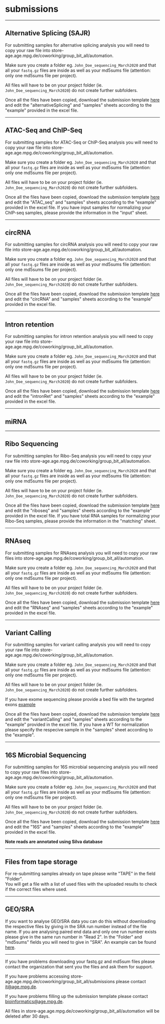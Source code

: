 # submissions

---

## Alternative Splicing (SAJR)

For submitting samples for alternative splicing analysis you will need to copy your raw file into store-age.age.mpg.de/coworking/group_bit_all/automation. 

Make sure you create a folder eg. `John_Doe_sequencing_March2020` and that all your `fastq.gz` files are inside as well as your md5sums file (attention: only one md5sums file per project).

All files will have to be on your project folder (ie. `John_Doe_sequencing_March2020`) do not create further subfolders.

Once all the files have been copied, download the submission template [here](https://datashare.mpcdf.mpg.de/s/QizTdN5XDw7exsB) and edit the "alternativeSplicing" and "samples" sheets according to the "example" provided in the excel file. 

___

## ATAC-Seq  and ChIP-Seq

For submitting samples for ATAC-Seq or ChIP-Seq analysis you will need to copy your raw file into store-age.age.mpg.de/coworking/group_bit_all/automation. 

Make sure you create a folder eg. `John_Doe_sequencing_March2020` and that all your `fastq.gz` files are inside as well as your md5sums file (attention: only one md5sums file per project).

All files will have to be on your project folder (ie. `John_Doe_sequencing_March2020`) do not create further subfolders.

Once all the files have been copied, download the submission template [here](https://datashare.mpcdf.mpg.de/s/dBCH7UJjuQ4POWS) and edit the "ATAC_seq" and "samples" sheets according to the "example" provided in the excel file. If you have input samples for normalizing your ChIP-seq samples, please provide the information in the "input" sheet.

---

## circRNA

For submitting samples for circRNA analysis you will need to copy your raw file into store-age.age.mpg.de/coworking/group_bit_all/automation. 

Make sure you create a folder eg. `John_Doe_sequencing_March2020` and that all your `fastq.gz` files are inside as well as your md5sums file (attention: only one md5sums file per project).

All files will have to be on your project folder (ie. `John_Doe_sequencing_March2020`) do not create further subfolders.

Once all the files have been copied, download the submission template [here](https://datashare.mpcdf.mpg.de/s/JG3vcXbC38YAaaA) and edit the "circRNA" and "samples" sheets according to the "example" provided in the excel file. 

---

## Intron retention

For submitting samples for intron retention analysis you will need to copy your raw file into store-age.age.mpg.de/coworking/group_bit_all/automation. 

Make sure you create a folder eg. `John_Doe_sequencing_March2020` and that all your `fastq.gz` files are inside as well as your md5sums file (attention: only one md5sums file per project).

All files will have to be on your project folder (ie. `John_Doe_sequencing_March2020`) do not create further subfolders.

Once all the files have been copied, download the submission template [here](https://datashare.mpcdf.mpg.de/s/IxrSwl39WKtJ0Zw) and edit the "intronRet" and "samples" sheets according to the "example" provided in the excel file. 


---

## miRNA

___

## Ribo Sequencing

For submitting samples for Ribo-Seq analysis you will need to copy your raw file into store-age.age.mpg.de/coworking/group_bit_all/automation. 

Make sure you create a folder eg. `John_Doe_sequencing_March2020` and that all your `fastq.gz` files are inside as well as your md5sums file (attention: only one md5sums file per project).

All files will have to be on your project folder (ie. `John_Doe_sequencing_March2020`) do not create further subfolders.

Once all the files have been copied, download the submission template [here](https://datashare.mpcdf.mpg.de/s/peNmwgGYuy43GYA) and edit the "riboseq" and "samples" sheets according to the "example" provided in the excel file. If you have total RNA samples for normalizing your Ribo-Seq samples, please provide the information in the "matching" sheet.

---

## RNAseq

For submitting samples for RNAseq analysis you will need to copy your raw files into store-age.age.mpg.de/coworking/group_bit_all/automation. 

Make sure you create a folder eg. `John_Doe_sequencing_March2020` and that all your `fastq.gz` files are inside as well as your md5sums file (attention: only one md5sums file per project).

All files will have to be on your project folder (ie. `John_Doe_sequencing_March2020`) do not create further subfolders.

Once all the files have been copied, download the submission template [here](https://datashare.mpcdf.mpg.de/s/exhJ4KWfkgGmJrH) and edit the "RNAseq" and "samples" sheets according to the "example" provided in the excel file.

___

## Variant Calling

For submitting samples for variant calling analysis you will need to copy your raw file into store-age.age.mpg.de/coworking/group_bit_all/automation. 

Make sure you create a folder eg. `John_Doe_sequencing_March2020` and that all your `fastq.gz` files are inside as well as your md5sums file (attention: only one md5sums file per project).

All files will have to be on your project folder (ie. `John_Doe_sequencing_March2020`) do not create further subfolders.

If you have exome sequencing please provide a bed file with the targeted exons [example](https://datashare.mpcdf.mpg.de/s/XWTiVZ5RQQZmkVK)

Once all the files have been copied, download the submission template [here](https://datashare.mpcdf.mpg.de/s/880qluG3WOY7CJc) and edit the "variantCalling" and "samples" sheets according to the "example" provided in the excel file. If you have a WT for normalization please specify the respecive sample in the "samples" sheet according to the "example".

---

## 16S Microbial Sequencing

For submitting samples for 16S microbial sequencing analysis you will need to copy your raw files into store-age.age.mpg.de/coworking/group_bit_all/automation. 

Make sure you create a folder eg. `John_Doe_sequencing_March2020` and that all your `fastq.gz` files are inside as well as your md5sums file (attention: only one md5sums file per project).

All files will have to be on your project folder (ie. `John_Doe_sequencing_March2020`) do not create further subfolders.

Once all the files have been copied, download the submission template [here](https://datashare.mpcdf.mpg.de/s/VVyDUCa1oOIaBxl) and edit the "16S" and "samples" sheets according to the "example" provided in the excel file.

**Note reads are annotated using Silva database**

---

## Files from tape storage

For re-submitting samples already on tape please write "TAPE" in the field "Folder".  
You will get a file with a list of used files with the uploaded results to check if the correct files where used.  

___

## GEO/SRA

If you want to analyse GEO/SRA data you can do this without downloading the respective files by giving in the SRA run number instead of the file name. If you are analysing paired end data and only one run number exists please give in the same run number in "Read 2". In the "Folder" and "md5sums" fields you will need to give in "SRA". An example can be found [here](https://youtu.be/KMtk3NCWVnI). 

___

If you have problems downloading your fastq.gz and md5sum files please contact the organization that sent you the files and ask them for support.

If you have problems accessing store-age.age.mpg.de/coworking/group_bit_all/submissions please contact it@age.mpg.de. 

If you have problems filling up the submission template please contact bioinformatics@age.mpg.de.

All files in store-age.age.mpg.de/coworking/group_bit_all/automation will be deleted after 30 days.
